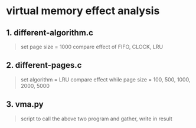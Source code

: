 virtual memory effect analysis
==============================

## 1. different-algorithm.c

> set page size = 1000
> compare effect of FIFO, CLOCK, LRU


## 2. different-pages.c

> set algorithm = LRU
> compare effect while page size = 100, 500, 1000, 2000, 5000


## 3. vma.py

> script to call the above two program and gather, write in result
